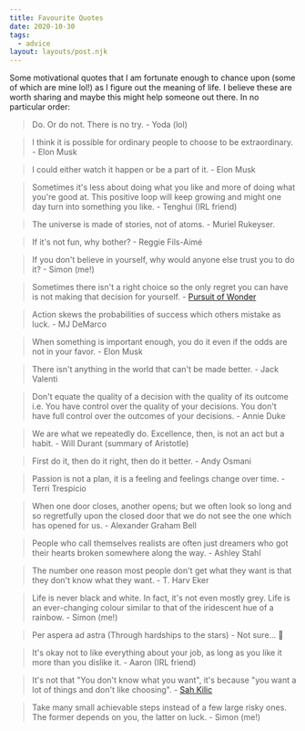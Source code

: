 ```yaml
---
title: Favourite Quotes
date: 2020-10-30
tags:
  - advice
layout: layouts/post.njk
---
```


Some motivational quotes that I am fortunate enough to chance upon (some of which are mine lol!) as I figure out the meaning of life. I believe these are worth sharing and maybe this might help someone out there. In no particular order:

> Do. Or do not. There is no try. - Yoda (lol)

> I think it is possible for ordinary people to choose to be extraordinary. - Elon Musk

> I could either watch it happen or be a part of it. - Elon Musk

> Sometimes it's less about doing what you like and more of doing what you're good at. This positive loop will keep growing and might one day turn into something you like. - Tenghui (IRL friend)

> The universe is made of stories, not of atoms. - Muriel Rukeyser.

> If it's not fun, why bother? - Reggie Fils-Aimé

> If you don't believe in yourself, why would anyone else trust you to do it? - Simon (me!)

> Sometimes there isn't a right choice so the only regret you can have is not making that decision for yourself. - [Pursuit of Wonder](https://youtu.be/x18bXxW3yhY)

> Action skews the probabilities of success which others mistake as luck. - MJ DeMarco

> When something is important enough, you do it even if the odds are not in your favor. - Elon Musk

> There isn't anything in the world that can't be made better. - Jack Valenti

> Don't equate the quality of a decision with the quality of its outcome i.e. You have control over the quality of your decisions. You don't have full control over the outcomes of your decisions. - Annie Duke

> We are what we repeatedly do. Excellence, then, is not an act but a habit. - Will Durant (summary of Aristotle)

> First do it, then do it right, then do it better. - Andy Osmani

> Passion is not a plan, it is a feeling and feelings change over time. - Terri Trespicio

> When one door closes, another opens; but we often look so long and so regretfully upon the closed door that we do not see the one which has opened for us. - Alexander Graham Bell

> People who call themselves realists are often just dreamers who got their hearts broken somewhere along the way. - Ashley Stahl

> The number one reason most people don't get what they want is that they don't know what they want. - T. Harv Eker 

> Life is never black and white. In fact, it's not even mostly grey. Life is an ever-changing colour similar to that of the iridescent hue of a rainbow. - Simon (me!)

> Per aspera ad astra (Through hardships to the stars) - Not sure... 🤔

> It's okay not to like everything about your job, as long as you like it more than you dislike it. - Aaron (IRL friend)

> It's not that "You don't know what you want", it's because "you want a lot of things and don't like choosing". - [Sah Kilic](https://medium.com/swlh/if-you-dont-know-what-you-want-this-is-for-you-6f7491ca2fb4)

> Take many small achievable steps instead of a few large risky ones. The former depends on you, the latter on luck. - Simon (me!)